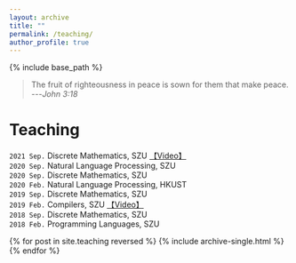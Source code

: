 ```yaml
---
layout: archive
title: ""
permalink: /teaching/
author_profile: true
---
```


{% include base_path %}

> The fruit of righteousness in peace is sown for them  that make peace. ---<cite>John 3:18</cite>


Teaching
======
`2021 Sep.` Discrete Mathematics, SZU [【Video】](https://space.bilibili.com/61190440/channel/seriesdetail?sid=414728&ctype=0) <br>
`2020 Sep.` Natural Language Processing, SZU<br>
`2020 Sep.` Discrete Mathematics, SZU<br>
`2020 Feb.` Natural Language Processing, HKUST<br>
`2019 Sep.` Discrete Mathematics, SZU<br>
`2019 Feb.` Compilers, SZU [【Video】](https://space.bilibili.com/61190440/channel/detail?cid=115820) <br>
`2018 Sep.` Discrete Mathematics, SZU<br>
`2018 Feb.` Programming Languages, SZU<br>


{% for post in site.teaching reversed %}
  {% include archive-single.html %}
{% endfor %}
